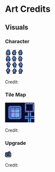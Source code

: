 # Art Credits

## Visuals

### Character
![character](https://github.com/tygutowski/devlup-justpickone/blob/master/Sprites/character.png)

Credit: 

### Tile Map
![tile Map](https://github.com/tygutowski/devlup-justpickone/blob/master/Sprites/tilemap.png)

Credit: 

### Upgrade
![upgrade](https://github.com/tygutowski/devlup-justpickone/blob/master/Sprites/upgrade.png)

Credit: 

